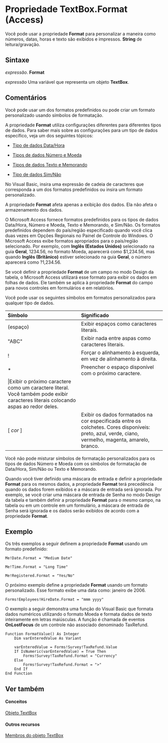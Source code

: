 
# Propriedade TextBox.Format (Access)

Você pode usar a propriedade  **Format** para personalizar a maneira como números, datas, horas e texto são exibidos e impressos. **String** de leitura/gravação.


## Sintaxe

 _expressão_. **Format**

 _expressão_ Uma variável que representa um objeto **TextBox**.


## Comentários

Você pode usar um dos formatos predefinidos ou pode criar um formato personalizado usando símbolos de formatação.

A propriedade  **Format** utiliza configurações diferentes para diferentes tipos de dados. Para saber mais sobre as configurações para um tipo de dados específico, veja um dos seguintes tópicos:


- [Tipo de dados Data/Hora](http://msdn.microsoft.com/library/d043c816-aefe-4881-90bd-59dcbb3b28da%28Office.15%29.aspx)
    
- [Tipos de dados Número e Moeda](http://msdn.microsoft.com/library/f48fbfad-c249-4011-9b3e-bbd6628ac1f7%28Office.15%29.aspx)
    
- [Tipos de dados Texto e Memorando](http://msdn.microsoft.com/library/9d3c4e62-9328-28f2-da73-93c6277e11e3%28Office.15%29.aspx)
    
- [Tipo de dados Sim/Não](http://msdn.microsoft.com/library/51b9af9b-8c43-8f3a-cf93-fc0f3a7eb0a5%28Office.15%29.aspx)
    
No Visual Basic, insira uma expressão de cadeia de caracteres que corresponda a um dos formatos predefinidos ou insira um formato personalizado.

A propriedade  **Format** afeta apenas a exibição dos dados. Ela não afeta o armazenamento dos dados.

O Microsoft Access fornece formatos predefinidos para os tipos de dados Data/Hora, Número e Moeda, Texto e Memorando, e Sim/Não. Os formatos predefinidos dependem do país/região especificado quando você clica duas vezes em Opções Regionais no Painel de Controle do Windows. O Microsoft Access exibe formatos apropriados para o país/região selecionado. Por exemplo, com  **Inglês (Estados Unidos)** selecionado na guia **Geral**, 1234.56, no formato Moeda, aparecerá como $1,234.56, mas quando **Inglês (Britânico)** estiver selecionado na guia **Geral**, o número aparecerá como ?1,234.56.

Se você definir a propriedade  **Format** de um campo no modo Design da tabela, o Microsoft Access utilizará esse formato para exibir os dados em folhas de dados. Ele também se aplica à propriedade **Format** do campo para novos controles em formulários e em relatórios.

Você pode usar os seguintes símbolos em formatos personalizados para qualquer tipo de dados.



|**Símbolo**|**Significado**|
|:-----|:-----|
|(espaço)|Exibir espaços como caracteres literais.|
|"ABC"|Exibir nada entre aspas como caracteres literais.|
|!|Forçar o alinhamento à esquerda, em vez de alinhamento à direita.|
|*|Preencher o espaço disponível com o próximo caractere.|
|\|Exibir o próximo caractere como um caractere literal. Você também pode exibir caracteres literais colocando aspas ao redor deles.|
|[ _cor_ ]|Exibir os dados formatados na cor especificada entre os colchetes. Cores disponíveis: preto, azul, verde, ciano, vermelho, magenta, amarelo, branco.|
Você não pode misturar símbolos de formatação personalizados para os tipos de dados Número e Moeda com os símbolos de formatação de Data/Hora, Sim/Não ou Texto e Memorando.

Quando você tiver definido uma máscara de entrada e definir a propriedade  **Format** para os mesmos dados, a propriedade **Format** terá precedência quando os dados forem exibidos e a máscara de entrada será ignorada. Por exemplo, se você criar uma máscara de entrada de Senha no modo Design da tabela e também definir a propriedade **Format** para o mesmo campo, na tabela ou em um controle em um formulário, a máscara de entrada de Senha será ignorada e os dados serão exibidos de acordo com a propriedade **Format**.


## Exemplo

Os três exemplos a seguir definem a propriedade  **Format** usando um formato predefinido:


```
Me!Date.Format = "Medium Date" 
 
Me!Time.Format = "Long Time" 
 
Me!Registered.Format = "Yes/No"
```

O próximo exemplo define a propriedade  **Format** usando um formato personalizado. Esse formato exibe uma data como: janeiro de 2006.




```
Forms!Employees!HireDate.Format = "mmm yyyy"
```

O exemplo a seguir demonstra uma função do Visual Basic que formata dados numéricos utilizando o formato Moeda e formata dados de texto inteiramente em letras maiúsculas. A função é chamada de eventos  **OnLostFocus** de um controle não associado denominado TaxRefund.




```
Function FormatValue() As Integer 
    Dim varEnteredValue As Variant 
 
    varEnteredValue = Forms!Survey!TaxRefund.Value 
    If IsNumeric(varEnteredValue) = True Then 
        Forms!Survey!TaxRefund.Format = "Currency" 
    Else 
        Forms!Survey!TaxRefund.Format = ">" 
    End If 
End Function
```


## Ver também


#### Conceitos


[Objeto TextBox](d74fbe9a-0d40-7d28-956f-a2bfd0cfee45.md)
#### Outros recursos


[Membros do objeto TextBox](bb55abbc-902e-fc2d-bdff-063c55426cd0.md)